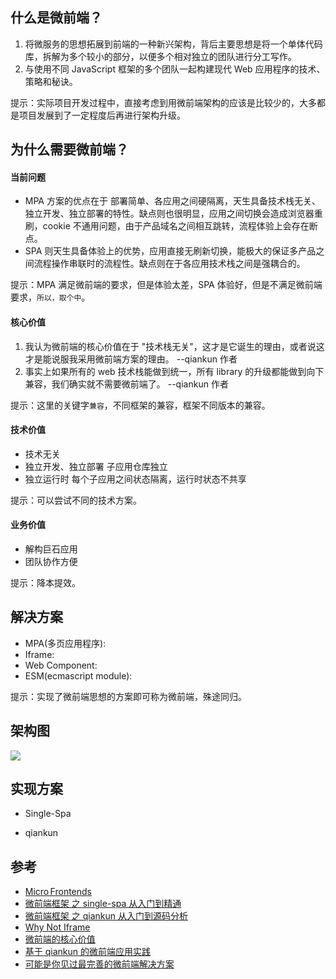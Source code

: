 ## 什么是微前端？

1. 将微服务的思想拓展到前端的一种新兴架构，背后主要思想是将一个单体代码库，拆解为多个较小的部分，以便多个相对独立的团队进行分工写作。
2. 与使用不同 JavaScript 框架的多个团队一起构建现代 Web 应用程序的技术、策略和秘诀。

提示：实际项目开发过程中，直接考虑到用微前端架构的应该是比较少的，大多都是项目发展到了一定程度后再进行架构升级。

## 为什么需要微前端？

#### 当前问题

- MPA 方案的优点在于 部署简单、各应用之间硬隔离，天生具备技术栈无关、独立开发、独立部署的特性。缺点则也很明显，应用之间切换会造成浏览器重刷，cookie 不通用问题，由于产品域名之间相互跳转，流程体验上会存在断点。
- SPA 则天生具备体验上的优势，应用直接无刷新切换，能极大的保证多产品之间流程操作串联时的流程性。缺点则在于各应用技术栈之间是强耦合的。

提示：MPA 满足微前端的要求，但是体验太差，SPA 体验好，但是不满足微前端要求，`所以，取个中`。

#### 核心价值

1. 我认为微前端的核心价值在于 "技术栈无关"，这才是它诞生的理由，或者说这才是能说服我采用微前端方案的理由。 --qiankun 作者
2. 事实上如果所有的 web 技术栈能做到统一，所有 library 的升级都能做到向下兼容，我们确实就不需要微前端了。 --qiankun 作者

提示：这里的关键字`兼容`，不同框架的兼容，框架不同版本的兼容。

#### 技术价值

- 技术无关
- 独立开发、独立部署 子应用仓库独立
- 独立运行时 每个子应用之间状态隔离，运行时状态不共享

提示：可以尝试不同的技术方案。

#### 业务价值

- 解构巨石应用
- 团队协作方便

提示：降本提效。

## 解决方案

- MPA(多页应用程序):
- Iframe:
- Web Component:
- ESM(ecmascript module):

提示：实现了微前端思想的方案即可称为微前端，殊途同归。

## 架构图

![](https://pic1.zhimg.com/v2-49e29d35de9548c02b0d48782714e914_r.jpg)

## 实现方案

- Single-Spa

- qiankun

## 参考

- [Micro Frontends](https://micro-frontends.org/)
- [微前端框架 之 single-spa 从入门到精通](https://juejin.cn/post/6862661545592111111)
- [微前端框架 之 qiankun 从入门到源码分析](https://juejin.cn/post/6885211340999229454)
- [Why Not Iframe](https://www.yuque.com/kuitos/gky7yw/gesexv)
- [微前端的核心价值](https://www.yuque.com/kuitos/gky7yw/rhduwc)
- [基于 qiankun 的微前端应用实践](https://zhuanlan.zhihu.com/p/356225293)
- [可能是你见过最完善的微前端解决方案](https://zhuanlan.zhihu.com/p/78362028)

